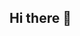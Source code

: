 ## Hi there 👋

<!--

**CaseNetwork is a Minecraft mini-game server based in 1.8**

🙋‍♀️ A large infrastructure that can accommodate you all!?
🌈 Regular updates and new features.
👩‍💻 All plugins are coded by us.
🍿 Very regular events.
🧙 Join us now on fr.cosemc.net
-->
